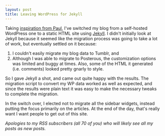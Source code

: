 ```yaml
--- 
layout: post
title: Leaving WordPress for Jekyll
---
```


Taking [inspiration from Paul](http://paulstamatiou.com/how-to-wordpress-to-jekyll), I've switched my blog from a self-hosted WordPress one to a static HTML site using [Jekyll](http://github.com/mojombo/jekyll).  I didn't initially look at Jekyll because it seemed like the migration process was going to take a lot of work, but eventually settled on it because:

1. I couldn't easily migrate my blog data to Tumblr, and
2. Although I was able to migrate to Posterous, the customization options was limited and buggy at times.  Also, some of the HTML it generated (i.e. comments) looked pretty gnarly to style.

So I gave Jekyll a shot, and came out quite happy with the results.  The migration script to convert my WP data worked as well as expected, and since the results were plain text it was easy to make the necessary tweaks to complete the migration.

In the switch over, I elected not to migrate all the sidebar widgets, instead putting the focus primarily on the articles.  At the end of the day, that's really want I want people to get out of this site.

*Apologies to my RSS subscribers (all 70 of you) who will likely see all my posts as new posts.*